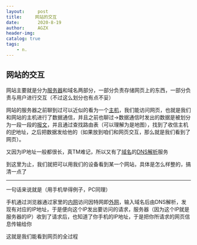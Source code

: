 ```yaml
---
layout:     post
title:     网站的交互
date:       2020-8-19
author:     AGZX
header-img: 
catalog: true
tags:
    - n.
---
```


## 网站的交互

网站主要就是分为[服务器](https://mp.weixin.qq.com/s?__biz=MzI4Nzc2MzA3OQ==&mid=2247484306&idx=2&sn=f4bf4546b0a5342c37a2d8762e30031d&scene=21#wechat_redirect)和域名两部分，一部分负责存储网页上的东西，一部分负责与用户进行交互（不过这么划分也有点不妥）

网站的服务器之前聊到过可以近似的看为一个[主机](https://mp.weixin.qq.com/s?__biz=MzI4Nzc2MzA3OQ==&mid=2247484542&idx=2&sn=c347f4bc8979a6c3f14b9420a2834818&scene=21#wechat_redirect)，我们能访问网页，也就是我们和网站的主机进行了数据通信，并且之前也聊过→数据通信时发出的数据是被划分为一段一段的[报文](https://mp.weixin.qq.com/s?__biz=MzI4Nzc2MzA3OQ==&mid=2247484701&idx=2&sn=6fd5c85ea5799b863a5028cd5882e18f&scene=21#wechat_redirect)，并且通过查找路由表（可以理解为是地图），找到了收信主机的[IP](https://mp.weixin.qq.com/s?__biz=MzI4Nzc2MzA3OQ==&mid=2247484602&idx=2&sn=23820916c45fef1a4b1d9c7246f729ae&scene=21#wechat_redirect)地址，之后把数据发给他的（如果放到咱们和网页交互，那么就是我们看到了网页）。

又因为IP地址一般都很长，真TM难记，所以又有了[域名](https://mp.weixin.qq.com/s?__biz=MzI4Nzc2MzA3OQ==&mid=2247484301&idx=2&sn=ef3ac6c1f39916a615a58f33836ca6f5&scene=21#wechat_redirect)的[DNS解析](https://mp.weixin.qq.com/s?__biz=MzI4Nzc2MzA3OQ==&mid=2247484619&idx=2&sn=98c0343323f2e5a0682120e28c1d5c05&scene=21#wechat_redirect)服务

到这里为止，我们就把可以用我们的设备看到某一个网站，具体是怎么样整的，搞清一点了

------

一句话来说就是（用手机举得例子，PC同理）

手机通过浏览器通过家里的[内网](https://mp.weixin.qq.com/s?__biz=MzI4Nzc2MzA3OQ==&mid=2247484361&idx=2&sn=b47776532e5b5432f719eae5782a2fd8&scene=21#wechat_redirect)访问因特网即[外网](https://mp.weixin.qq.com/s?__biz=MzI4Nzc2MzA3OQ==&mid=2247484368&idx=2&sn=d720ddb9cb20e9b9e6e84ddaf36c3ae6&scene=21#wechat_redirect)，输入域名后由DNS解析，发现有对应的IP地址，于是便向这个IP发出要访问的请求，服务器（因为这个IP就是服务器的IP）收到了请求后，也知道了你手机的IP地址，于是把你所请求的网页信息传输给你

这就是我们能看到网页的全过程

